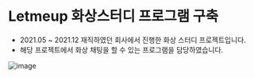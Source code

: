 # Letmeup 화상스터디 프로그램 구축

- 2021.05 ~ 2021.12 재직하였던 회사에서 진행한 화상 스터디 프로젝트입니다.
- 해당 프로젝트에서 화상 채팅을 할 수 있는 프로그램을 담당하였습니다.

![image](/letmeup-project.jpg)